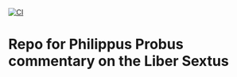 [![CI](https://github.com/scta-texts/nqqq3t/actions/workflows/validation.yml/badge.svg?branch=master)](https://github.com/scta-texts/nqqq3t/actions/workflows/validation.yml)

# Repo for Philippus Probus commentary on the Liber Sextus
